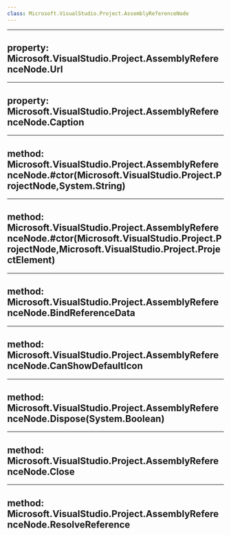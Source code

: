 ```yaml
---
class: Microsoft.VisualStudio.Project.AssemblyReferenceNode
---
```


---
property: Microsoft.VisualStudio.Project.AssemblyReferenceNode.Url
---

---
property: Microsoft.VisualStudio.Project.AssemblyReferenceNode.Caption
---

---
method: Microsoft.VisualStudio.Project.AssemblyReferenceNode.#ctor(Microsoft.VisualStudio.Project.ProjectNode,System.String)
---

---
method: Microsoft.VisualStudio.Project.AssemblyReferenceNode.#ctor(Microsoft.VisualStudio.Project.ProjectNode,Microsoft.VisualStudio.Project.ProjectElement)
---

---
method: Microsoft.VisualStudio.Project.AssemblyReferenceNode.BindReferenceData
---

---
method: Microsoft.VisualStudio.Project.AssemblyReferenceNode.CanShowDefaultIcon
---

---
method: Microsoft.VisualStudio.Project.AssemblyReferenceNode.Dispose(System.Boolean)
---

---
method: Microsoft.VisualStudio.Project.AssemblyReferenceNode.Close
---

---
method: Microsoft.VisualStudio.Project.AssemblyReferenceNode.ResolveReference
---

